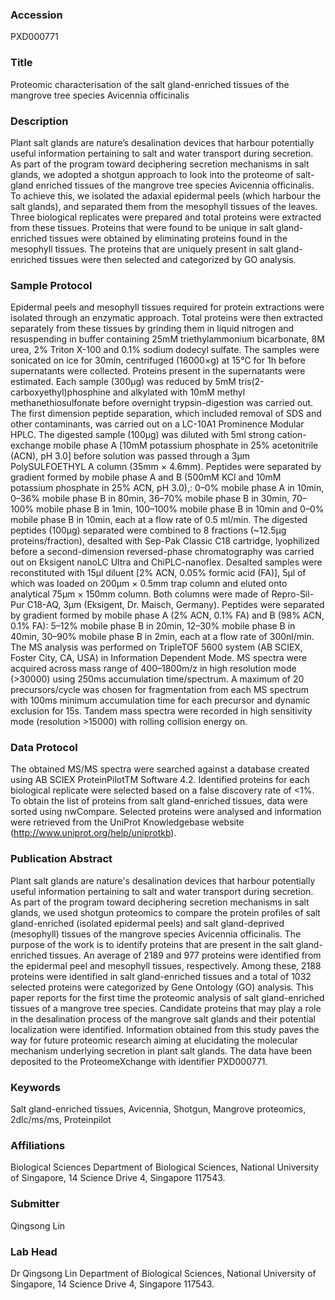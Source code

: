 ### Accession
PXD000771

### Title
Proteomic characterisation of the salt gland-enriched tissues of the mangrove tree species Avicennia officinalis

### Description
Plant salt glands are nature’s desalination devices that harbour potentially useful information pertaining to salt and water transport during secretion.  As part of the program toward deciphering secretion mechanisms in salt glands, we adopted a shotgun approach to look into the proteome of salt-gland enriched tissues of the mangrove tree species Avicennia officinalis.  To achieve this, we isolated the adaxial epidermal peels (which harbour the salt glands), and separated them from the mesophyll tissues of the leaves.  Three biological replicates were prepared and total proteins were extracted from these tissues.  Proteins that were found to be unique in salt gland-enriched tissues were obtained by eliminating proteins found in the mesophyll tissues.  The proteins that are uniquely present in salt gland-enriched tissues were then selected and categorized by GO analysis.

### Sample Protocol
Epidermal peels and mesophyll tissues required for protein extractions were isolated through an enzymatic approach.  Total proteins were then extracted separately from these tissues by grinding them in liquid nitrogen and resuspending in buffer containing 25mM triethylammonium bicarbonate, 8M urea, 2% Triton X-100 and 0.1% sodium dodecyl sulfate.  The samples were sonicated on ice for 30min, centrifuged (16000×g) at 15°C for 1h before supernatants were collected.  Proteins present in the supernatants were estimated.  Each sample (300µg) was reduced by 5mM tris(2-carboxyethyl)phosphine and alkylated with 10mM methyl methanethiosulfonate before overnight trypsin-digestion was carried out.   The first dimension peptide separation, which included removal of SDS and other contaminants, was carried out on a LC-10A1 Prominence Modular HPLC.  The digested sample (100μg) was diluted with 5ml strong cation-exchange mobile phase A [10mM potassium phosphate in 25% acetonitrile (ACN), pH 3.0] before solution was passed through a 3μm PolySULFOETHYL A column (35mm × 4.6mm).  Peptides were separated by gradient formed by mobile phase A and B (500mM KCl and 10mM potassium phosphate in 25% ACN, pH 3.0),: 0–0% mobile phase A in 10min, 0–36% mobile phase B in 80min, 36–70% mobile phase B in 30min, 70–100% mobile phase B in 1min, 100–100% mobile phase B in 10min and 0–0% mobile phase B in 10min, each at a flow rate of 0.5 ml/min.  The digested peptides (100μg) separated were combined to 8 fractions (~12.5µg proteins/fraction), desalted with Sep-Pak Classic C18 cartridge, lyophilized before a second-dimension reversed-phase chromatography was carried out on Eksigent nanoLC Ultra and ChiPLC-nanoflex. Desalted samples were reconstituted with 15μl diluent [2% ACN, 0.05% formic acid (FA)], 5μl of which was loaded on 200μm × 0.5mm trap column and eluted onto analytical 75μm × 150mm column.  Both columns were made of Repro-Sil-Pur C18-AQ, 3μm (Eksigent, Dr. Maisch, Germany).  Peptides were separated by gradient formed by mobile phase A (2% ACN, 0.1% FA) and B (98% ACN, 0.1% FA):  5–12% mobile phase B in 20min, 12–30% mobile phase B in 40min, 30–90% mobile phase B in 2min, each at a flow rate of 300nl/min.  The MS analysis was performed on TripleTOF 5600 system (AB SCIEX, Foster City, CA, USA) in Information Dependent Mode.  MS spectra were acquired across mass range of 400–1800m/z in high resolution mode (>30000) using 250ms accumulation time/spectrum.  A maximum of 20 precursors/cycle was chosen for fragmentation from each MS spectrum with 100ms minimum accumulation time for each precursor and dynamic exclusion for 15s.  Tandem mass spectra were recorded in high sensitivity mode (resolution >15000) with rolling collision energy on.

### Data Protocol
The obtained MS/MS spectra were searched against a database created using AB SCIEX ProteinPilotTM Software 4.2.  Identified proteins for each biological replicate were selected based on a false discovery rate of <1%.  To obtain the list of proteins from salt gland-enriched tissues, data were sorted using nwCompare.  Selected proteins were analysed and information were retrieved from the UniProt Knowledgebase website (http://www.uniprot.org/help/uniprotkb).

### Publication Abstract
Plant salt glands are nature's desalination devices that harbour potentially useful information pertaining to salt and water transport during secretion. As part of the program toward deciphering secretion mechanisms in salt glands, we used shotgun proteomics to compare the protein profiles of salt gland-enriched (isolated epidermal peels) and salt gland-deprived (mesophyll) tissues of the mangrove species Avicennia officinalis. The purpose of the work is to identify proteins that are present in the salt gland-enriched tissues. An average of 2189 and 977 proteins were identified from the epidermal peel and mesophyll tissues, respectively. Among these, 2188 proteins were identified in salt gland-enriched tissues and a total of 1032 selected proteins were categorized by Gene Ontology (GO) analysis. This paper reports for the first time the proteomic analysis of salt gland-enriched tissues of a mangrove tree species. Candidate proteins that may play a role in the desalination process of the mangrove salt glands and their potential localization were identified. Information obtained from this study paves the way for future proteomic research aiming at elucidating the molecular mechanism underlying secretion in plant salt glands. The data have been deposited to the ProteomeXchange with identifier PXD000771.

### Keywords
Salt gland-enriched tissues, Avicennia, Shotgun, Mangrove proteomics, 2dlc/ms/ms, Proteinpilot

### Affiliations
Biological Sciences
Department of Biological Sciences, National University of Singapore, 14 Science Drive 4, Singapore 117543.

### Submitter
Qingsong Lin

### Lab Head
Dr Qingsong Lin
Department of Biological Sciences, National University of Singapore, 14 Science Drive 4, Singapore 117543.


